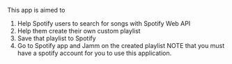 This app is aimed to
1. Help Spotify users to search for songs with Spotify Web API
2. Help them create their own custom playlist
3. Save that playlist to Spotify
4. Go to Spotify app and Jamm on the created playlist 
NOTE that you must have a spotify account for you to use this application.
